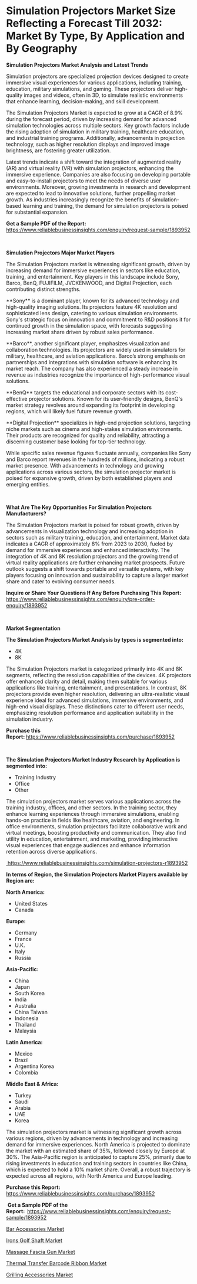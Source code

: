 <p><h1>Simulation Projectors Market Size Reflecting a Forecast Till 2032: Market By Type, By Application and By Geography</h1></p><p><strong>Simulation Projectors Market Analysis and Latest Trends</strong></p>
<p><p>Simulation projectors are specialized projection devices designed to create immersive visual experiences for various applications, including training, education, military simulations, and gaming. These projectors deliver high-quality images and videos, often in 3D, to simulate realistic environments that enhance learning, decision-making, and skill development.</p><p>The Simulation Projectors Market is expected to grow at a CAGR of 8.9% during the forecast period, driven by increasing demand for advanced simulation technologies across multiple sectors. Key growth factors include the rising adoption of simulation in military training, healthcare education, and industrial training programs. Additionally, advancements in projection technology, such as higher resolution displays and improved image brightness, are fostering greater utilization.</p><p>Latest trends indicate a shift toward the integration of augmented reality (AR) and virtual reality (VR) with simulation projectors, enhancing the immersive experience. Companies are also focusing on developing portable and easy-to-install projectors to meet the needs of diverse user environments. Moreover, growing investments in research and development are expected to lead to innovative solutions, further propelling market growth. As industries increasingly recognize the benefits of simulation-based learning and training, the demand for simulation projectors is poised for substantial expansion.</p></p>
<p><strong>Get a Sample PDF of the Report:&nbsp;</strong> <a href="https://www.reliablebusinessinsights.com/enquiry/request-sample/1893952?utm_campaign=1138&utm_medium=2&utm_source=Github&utm_content=ia&utm_term=05042025&utm_id=simulation-projectors">https://www.reliablebusinessinsights.com/enquiry/request-sample/1893952</a></p>
<p>&nbsp;</p>
<p><strong>Simulation Projectors Major Market Players</strong></p>
<p><p>The Simulation Projectors market is witnessing significant growth, driven by increasing demand for immersive experiences in sectors like education, training, and entertainment. Key players in this landscape include Sony, Barco, BenQ, FUJIFILM, JVCKENWOOD, and Digital Projection, each contributing distinct strengths.</p><p>**Sony** is a dominant player, known for its advanced technology and high-quality imaging solutions. Its projectors feature 4K resolution and sophisticated lens design, catering to various simulation environments. Sony's strategic focus on innovation and commitment to R&D positions it for continued growth in the simulation space, with forecasts suggesting increasing market share driven by robust sales performance.</p><p>**Barco**, another significant player, emphasizes visualization and collaboration technologies. Its projectors are widely used in simulators for military, healthcare, and aviation applications. Barco’s strong emphasis on partnerships and integrations with simulation software is enhancing its market reach. The company has also experienced a steady increase in revenue as industries recognize the importance of high-performance visual solutions.</p><p>**BenQ** targets the educational and corporate sectors with its cost-effective projector solutions. Known for its user-friendly designs, BenQ's market strategy revolves around expanding its footprint in developing regions, which will likely fuel future revenue growth. </p><p>**Digital Projection** specializes in high-end projection solutions, targeting niche markets such as cinema and high-stakes simulation environments. Their products are recognized for quality and reliability, attracting a discerning customer base looking for top-tier technology.</p><p>While specific sales revenue figures fluctuate annually, companies like Sony and Barco report revenues in the hundreds of millions, indicating a robust market presence. With advancements in technology and growing applications across various sectors, the simulation projector market is poised for expansive growth, driven by both established players and emerging entities.</p></p>
<p>&nbsp;</p>
<p><strong>What Are The Key Opportunities For Simulation Projectors Manufacturers?</strong></p>
<p><p>The Simulation Projectors market is poised for robust growth, driven by advancements in visualization technology and increasing adoption in sectors such as military training, education, and entertainment. Market data indicates a CAGR of approximately 8% from 2023 to 2030, fueled by demand for immersive experiences and enhanced interactivity. The integration of 4K and 8K resolution projectors and the growing trend of virtual reality applications are further enhancing market prospects. Future outlook suggests a shift towards portable and versatile systems, with key players focusing on innovation and sustainability to capture a larger market share and cater to evolving consumer needs.</p></p>
<p><strong>Inquire or Share Your Questions If Any Before Purchasing This Report:</strong> <a href="https://www.reliablebusinessinsights.com/enquiry/pre-order-enquiry/1893952?utm_campaign=1138&utm_medium=2&utm_source=Github&utm_content=ia&utm_term=05042025&utm_id=simulation-projectors">https://www.reliablebusinessinsights.com/enquiry/pre-order-enquiry/1893952</a></p>
<p>&nbsp;</p>
<p><strong>Market Segmentation</strong></p>
<p><strong>The Simulation Projectors Market Analysis by types is segmented into:</strong></p>
<p><ul><li>4K</li><li>8K</li></ul></p>
<p><p>The Simulation Projectors market is categorized primarily into 4K and 8K segments, reflecting the resolution capabilities of the devices. 4K projectors offer enhanced clarity and detail, making them suitable for various applications like training, entertainment, and presentations. In contrast, 8K projectors provide even higher resolution, delivering an ultra-realistic visual experience ideal for advanced simulations, immersive environments, and high-end visual displays. These distinctions cater to different user needs, emphasizing resolution performance and application suitability in the simulation industry.</p></p>
<p><strong>Purchase this Report:&nbsp;</strong><a href="https://www.reliablebusinessinsights.com/purchase/1893952?utm_campaign=1138&utm_medium=2&utm_source=Github&utm_content=ia&utm_term=05042025&utm_id=simulation-projectors">https://www.reliablebusinessinsights.com/purchase/1893952</a></p>
<p>&nbsp;</p>
<p><strong>The Simulation Projectors Market Industry Research by Application is segmented into:</strong></p>
<p><ul><li>Training Industry</li><li>Office</li><li>Other</li></ul></p>
<p><p>The simulation projectors market serves various applications across the training industry, offices, and other sectors. In the training sector, they enhance learning experiences through immersive simulations, enabling hands-on practice in fields like healthcare, aviation, and engineering. In office environments, simulation projectors facilitate collaborative work and virtual meetings, boosting productivity and communication. They also find utility in education, entertainment, and marketing, providing interactive visual experiences that engage audiences and enhance information retention across diverse applications.</p></p>
<p><a href="https://www.reliablebusinessinsights.com/simulation-projectors-r1893952?utm_campaign=1138&utm_medium=2&utm_source=Github&utm_content=ia&utm_term=05042025&utm_id=simulation-projectors">&nbsp;https://www.reliablebusinessinsights.com/simulation-projectors-r1893952</a></p>
<p><strong>In terms of Region, the Simulation Projectors Market Players available by Region are:</strong></p>
<p>
    <p> <strong> North America: </strong>
        <ul>
            <li>United States</li>
            <li>Canada</li>
        </ul>
        </p> 
    <p> <strong> Europe: </strong>
        <ul>
            <li>Germany</li>
            <li>France</li>
            <li>U.K.</li>
            <li>Italy</li>
            <li>Russia</li>
        </ul>
        </p> 
    <p> <strong> Asia-Pacific: </strong>
        <ul>
            <li>China</li>
            <li>Japan</li>
            <li>South Korea</li>
            <li>India</li>
            <li>Australia</li>
            <li>China Taiwan</li>
            <li>Indonesia</li>
            <li>Thailand</li>
            <li>Malaysia</li>
        </ul>
        </p> 
    <p> <strong> Latin America: </strong>
        <ul>
            <li>Mexico</li>
            <li>Brazil</li>
            <li>Argentina Korea</li>
            <li>Colombia</li>
        </ul>
        </p> 
    <p> <strong> Middle East & Africa: </strong>
        <ul>
            <li>Turkey</li>
            <li>Saudi</li>
            <li>Arabia</li>
            <li>UAE</li>
            <li>Korea</li>
        </ul>
    </p>
    </p>
<p><p>The simulation projectors market is witnessing significant growth across various regions, driven by advancements in technology and increasing demand for immersive experiences. North America is projected to dominate the market with an estimated share of 35%, followed closely by Europe at 30%. The Asia-Pacific region is anticipated to capture 25%, primarily due to rising investments in education and training sectors in countries like China, which is expected to hold a 10% market share. Overall, a robust trajectory is expected across all regions, with North America and Europe leading.</p></p>
<p><strong>Purchase this Report: </strong><a href="https://www.reliablebusinessinsights.com/purchase/1893952?utm_campaign=1138&utm_medium=2&utm_source=Github&utm_content=ia&utm_term=05042025&utm_id=simulation-projectors">https://www.reliablebusinessinsights.com/purchase/1893952</a></p>
<p>&nbsp;<strong>Get a Sample PDF of the Report:&nbsp;&nbsp;</strong><a href="https://www.reliablebusinessinsights.com/enquiry/request-sample/1893952?utm_campaign=1138&utm_medium=2&utm_source=Github&utm_content=ia&utm_term=05042025&utm_id=simulation-projectors">https://www.reliablebusinessinsights.com/enquiry/request-sample/1893952</a></p>
<p><strong></strong></p>
<p><p><a href="https://github.com/guyerkanakwu/Market-Research-Report-List-1/blob/main/bar-accessories-market.md?utm_campaign=1138&utm_medium=2&utm_source=Github&utm_content=ia&utm_term=05042025&utm_id=simulation-projectors">Bar Accessories Market</a></p><p><a href="https://github.com/latilsmickl8/Market-Research-Report-List-1/blob/main/irons-golf-shaft-market.md?utm_campaign=1138&utm_medium=2&utm_source=Github&utm_content=ia&utm_term=05042025&utm_id=simulation-projectors">Irons Golf Shaft Market</a></p><p><a href="https://github.com/bhuraoutenc8/Market-Research-Report-List-1/blob/main/massage-fascia-gun-market.md?utm_campaign=1138&utm_medium=2&utm_source=Github&utm_content=ia&utm_term=05042025&utm_id=simulation-projectors">Massage Fascia Gun Market</a></p><p><a href="https://github.com/tandepinho3p/Market-Research-Report-List-1/blob/main/thermal-transfer-barcode-ribbon-market.md?utm_campaign=1138&utm_medium=2&utm_source=Github&utm_content=ia&utm_term=05042025&utm_id=simulation-projectors">Thermal Transfer Barcode Ribbon Market</a></p><p><a href="https://github.com/totrisammir/Market-Research-Report-List-1/blob/main/grilling-accessories-market.md?utm_campaign=1138&utm_medium=2&utm_source=Github&utm_content=ia&utm_term=05042025&utm_id=simulation-projectors">Grilling Accessories Market</a></p></p>